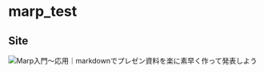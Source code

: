 # marp_test

## Site
![Marp入門〜応用｜markdownでプレゼン資料を楽に素早く作って発表しよう](https://zenn.dev/cota_hu/books/marp-beginner-advanced)